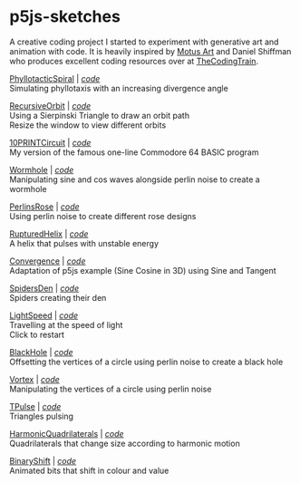 # p5js-sketches
A creative coding project I started to experiment with generative art and animation with code. It is heavily inspired by [Motus Art](https://owenmcateer.github.io/Motus-Art/) and Daniel Shiffman who produces excellent coding resources over at [TheCodingTrain](https://thecodingtrain.com/).

[PhyllotacticSpiral](https://amriarshad.github.io/p5js-sketches/src/PhyllotacticSpiral/index) | [*code*](https://github.com/AmriArshad/p5js-sketches/tree/main/src/PhyllotacticSpiral/sketch.js)
\
Simulating phyllotaxis with an increasing divergence angle

[RecursiveOrbit](https://amriarshad.github.io/p5js-sketches/src/RecursiveOrbit/index) | [*code*](https://github.com/AmriArshad/p5js-sketches/tree/main/src/RecursiveOrbit/sketch.js)
\
Using a Sierpinski Triangle to draw an orbit path  
Resize the window to view different orbits

[10PRINTCircuit](https://amriarshad.github.io/p5js-sketches/src/10PRINTCircuit/index) | [*code*](https://github.com/AmriArshad/p5js-sketches/tree/main/src/10PRINTCircuit/sketch.js)
\
My version of the famous one-line Commodore 64 BASIC program

[Wormhole](https://amriarshad.github.io/p5js-sketches/src/Wormhole/index) | [*code*](https://github.com/AmriArshad/p5js-sketches/tree/main/src/Wormhole/sketch.js)
\
Manipulating sine and cos waves alongside perlin noise to create a wormhole

[PerlinsRose](https://amriarshad.github.io/p5js-sketches/src/PerlinsRose/index) | [*code*](https://github.com/AmriArshad/p5js-sketches/tree/main/src/PerlinsRose/sketch.js)
\
Using perlin noise to create different rose designs

[RupturedHelix](https://amriarshad.github.io/p5js-sketches/src/RupturedHelix/index) | [*code*](https://github.com/AmriArshad/p5js-sketches/tree/main/src/RupturedHelix/sketch.js)
\
A helix that pulses with unstable energy

[Convergence](https://amriarshad.github.io/p5js-sketches/src/Convergence/index) | [*code*](https://github.com/AmriArshad/p5js-sketches/tree/main/src/Convergence/sketch.js)
\
Adaptation of p5js example (Sine Cosine in 3D) using Sine and Tangent

[SpidersDen](https://amriarshad.github.io/p5js-sketches/src/SpidersDen/index) | [*code*](https://github.com/AmriArshad/p5js-sketches/tree/main/src/SpidersDen/sketch.js)
\
Spiders creating their den

[LightSpeed](https://amriarshad.github.io/p5js-sketches/src/LightSpeed/index) | [*code*](https://github.com/AmriArshad/p5js-sketches/tree/main/src/LightSpeed/sketch.js)
\
Travelling at the speed of light  
Click to restart

[BlackHole](https://amriarshad.github.io/p5js-sketches/src/BlackHole/index) | [*code*](https://github.com/AmriArshad/p5js-sketches/tree/main/src/BlackHole/sketch.js)
\
Offsetting the vertices of a circle using perlin noise to create a black hole

[Vortex](https://amriarshad.github.io/p5js-sketches/src/Vortex/index) | [*code*](https://github.com/AmriArshad/p5js-sketches/tree/main/src/Vortex/sketch.js)
\
Manipulating the vertices of a circle using perlin noise

[TPulse](https://amriarshad.github.io/p5js-sketches/src/TPulse/index) | [*code*](https://github.com/AmriArshad/p5js-sketches/tree/main/src/TPulse/sketch.js)
\
Triangles pulsing

[HarmonicQuadrilaterals](https://amriarshad.github.io/p5js-sketches/src/HarmonicQuadrilaterals/index) | [*code*](https://github.com/AmriArshad/p5js-sketches/tree/main/src/HarmonicQuadrilaterals/sketch.js)
\
Quadrilaterals that change size according to harmonic motion

[BinaryShift](https://amriarshad.github.io/p5js-sketches/src/BinaryShift/index) | [*code*](https://github.com/AmriArshad/p5js-sketches/tree/main/src/BinaryShift/sketch.js)
\
Animated bits that shift in colour and value
